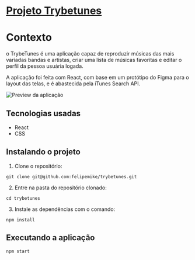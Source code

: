 # [Projeto Trybetunes](https://felipemike.github.io/trybetunes/#/)

# Contexto
o TrybeTunes é uma aplicação capaz de reproduzir músicas das mais variadas bandas e artistas, criar uma lista de músicas favoritas e editar o perfil da pessoa usuária logada.

A aplicação foi feita com React, com base em um protótipo do Figma para o layout das telas, e é abastecida pela iTunes Search API.

![Preview da aplicação](#)
## Tecnologias usadas

* React
* CSS

## Instalando o projeto

1. Clone o repositório:

```
git clone git@github.com:felipemike/trybetunes.git
```

2. Entre na pasta do repositório clonado:

```
cd trybetunes
```

3. Instale as dependências com o comando:

```
npm install
```

## Executando a aplicação

  ```
  npm start
  ```
